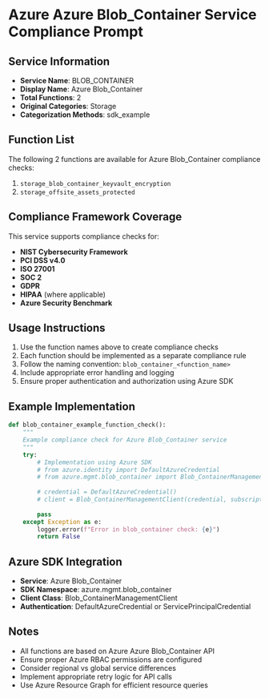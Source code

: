 # Azure Azure Blob_Container Service Compliance Prompt

## Service Information
- **Service Name**: BLOB_CONTAINER
- **Display Name**: Azure Blob_Container
- **Total Functions**: 2
- **Original Categories**: Storage
- **Categorization Methods**: sdk_example

## Function List
The following 2 functions are available for Azure Blob_Container compliance checks:

1. `storage_blob_container_keyvault_encryption`
2. `storage_offsite_assets_protected`


## Compliance Framework Coverage
This service supports compliance checks for:
- **NIST Cybersecurity Framework**
- **PCI DSS v4.0**
- **ISO 27001**
- **SOC 2**
- **GDPR**
- **HIPAA** (where applicable)
- **Azure Security Benchmark**

## Usage Instructions
1. Use the function names above to create compliance checks
2. Each function should be implemented as a separate compliance rule
3. Follow the naming convention: `blob_container_<function_name>`
4. Include appropriate error handling and logging
5. Ensure proper authentication and authorization using Azure SDK

## Example Implementation
```python
def blob_container_example_function_check():
    """
    Example compliance check for Azure Blob_Container service
    """
    try:
        # Implementation using Azure SDK
        # from azure.identity import DefaultAzureCredential
        # from azure.mgmt.blob_container import Blob_ContainerManagementClient
        
        # credential = DefaultAzureCredential()
        # client = Blob_ContainerManagementClient(credential, subscription_id)
        
        pass
    except Exception as e:
        logger.error(f"Error in blob_container check: {e}")
        return False
```

## Azure SDK Integration
- **Service**: Azure Blob_Container
- **SDK Namespace**: azure.mgmt.blob_container
- **Client Class**: Blob_ContainerManagementClient
- **Authentication**: DefaultAzureCredential or ServicePrincipalCredential

## Notes
- All functions are based on Azure Azure Blob_Container API
- Ensure proper Azure RBAC permissions are configured
- Consider regional vs global service differences
- Implement appropriate retry logic for API calls
- Use Azure Resource Graph for efficient resource queries
